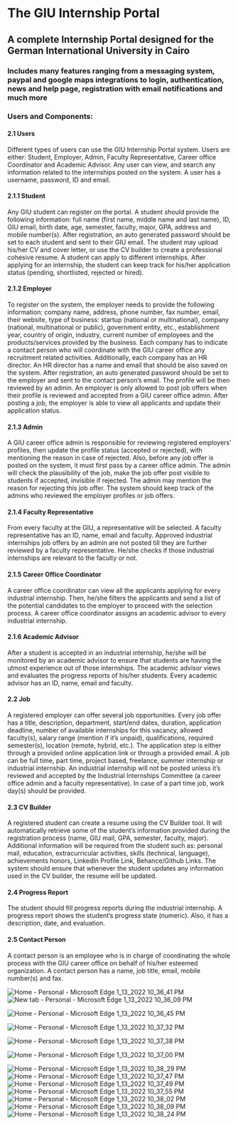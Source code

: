 # The GIU Internship Portal

## A complete Internship Portal designed for the German International University in Cairo
### Includes many features ranging from a messaging system, paypal and google maps integrations to login, authentication, news and help page, registration with email notifications and much more


### Users and Components:



#### 2.1 Users
Different types of users can use the GIU Internship Portal system. Users are either: Student, Employer,
Admin, Faculty Representative, Career office Coordinator and Academic Advisor. Any user can view, and
search any information related to the internships posted on the system. A user has a username, password,
ID and email.



#### 2.1.1 Student
Any GIU student can register on the portal. A student should provide the following information: full
name (first name, middle name and last name), ID, GIU email, birth date, age, semester, faculty, major,
GPA, address and mobile number(s). After registration, an auto generated password should be set to each
student and sent to their GIU email. The student may upload his/her CV and cover letter, or use the
CV builder to create a professional cohesive resume. A student can apply to different internships. After
applying for an internship, the student can keep track for his/her application status (pending, shortlisted,
rejected or hired).



#### 2.1.2 Employer
To register on the system, the employer needs to provide the following information: company name,
address, phone number, fax number, email, their website, type of business: startup (national or multinational), company (national, multinational or public), government entity, etc., establishment year, country
of origin, industry, current number of employees and the products/services provided by the business. Each
company has to indicate a contact person who will coordinate with the GIU career office any recruitment
related activities. Additionally, each company has an HR director. An HR director has a name and email
that should be also saved on the system. After registration, an auto generated password should be set to
the employer and sent to the contact person’s email. The profile will be then reviewed by an admin. An
employer is only allowed to post job offers when their profile is reviewed and accepted from a GIU career
office admin. After posting a job, the employer is able to view all applicants and update their application
status.


#### 2.1.3 Admin
A GIU career office admin is responsible for reviewing registered employers’ profiles, then update the
profile status (accepted or rejected), with mentioning the reason in case of rejected. Also, before any
job offer is posted on the system, it must first pass by a career office admin. The admin will check the
plausibility of the job, make the job offer post visible to students if accepted, invisible if rejected. The
admin may mention the reason for rejecting this job offer. The system should keep track of the admins
who reviewed the employer profiles or job offers.


#### 2.1.4 Faculty Representative
From every faculty at the GIU, a representative will be selected. A faculty representative has an ID,
name, email and faculty. Approved industrial internships job offers by an admin are not posted till they
are further reviewed by a faculty representative. He/she checks if those industrial internships are relevant
to the faculty or not.



#### 2.1.5 Career Office Coordinator
A career office coordinator can view all the applicants applying for every industrial internship. Then,
he/she filters the applicants and send a list of the potential candidates to the employer to proceed
with the selection process. A career office coordinator assigns an academic advisor to every industrial
internship.



#### 2.1.6 Academic Advisor
After a student is accepted in an industrial internship, he/she will be monitored by an academic advisor
to ensure that students are having the utmost experience out of those internships. The academic advisor
views and evaluates the progress reports of his/her students. Every academic advisor has an ID, name,
email and faculty.



#### 2.2 Job
A registered employer can offer several job opportunities. Every job offer has a title, description, department, start/end dates, duration, application deadline, number of available internships for this vacancy,
allowed faculty(s), salary range (mention if it’s unpaid), qualifications, required semester(s), location (remote, hybrid, etc.). The application step is either through a provided online application link or through
a provided email. A job can be full time, part time, project based, freelance, summer internship or industrial internship. An industrial internship will not be posted unless it’s reviewed and accepted by the
Industrial Internships Committee (a career office admin and a faculty representative). In case of a part
time job, work day(s) should be provided.


#### 2.3 CV Builder
A registered student can create a resume using the CV Builder tool. It will automatically retrieve some
of the student’s information provided during the registration process (name, GIU mail, GPA, semester,
faculty, major). Additional information will be required from the student such as: personal mail, education, extracurricular activities, skills (technical, language), achievements honors, LinkedIn Profile Link,
Behance/Github Links. The system should ensure that whenever the student updates any information
used in the CV builder, the resume will be updated.



#### 2.4 Progress Report
The student should fill progress reports during the industrial internship. A progress report shows the
student’s progress state (numeric). Also, it has a description, date, and evaluation.



#### 2.5 Contact Person
A contact person is an employee who is in charge of coordinating the whole process with the GIU career
office on behalf of his/her esteemed organization. A contact person has a name, job title, email, mobile
number(s) and fax.


![Home - Personal - Microsoft​ Edge 1_13_2022 10_36_41 PM](https://user-images.githubusercontent.com/83036619/149409577-c0fff33c-b798-4a26-9d15-2937c2fbd01e.png)
![New tab - Personal - Microsoft​ Edge 1_13_2022 10_36_09 PM](https://user-images.githubusercontent.com/83036619/149409604-1ffa9a9f-03fa-4f73-80ec-3ef136548e79.png)

![Home - Personal - Microsoft​ Edge 1_13_2022 10_36_45 PM](https://user-images.githubusercontent.com/83036619/149409597-51069b5d-7045-4ec0-9028-c82bb075d76d.png)

![Home - Personal - Microsoft​ Edge 1_13_2022 10_37_32 PM](https://user-images.githubusercontent.com/83036619/149409803-207a23bc-ce47-4cdd-8022-96154ff8b797.png)

![Home - Personal - Microsoft​ Edge 1_13_2022 10_37_38 PM](https://user-images.githubusercontent.com/83036619/149409824-e66d24a1-1698-4039-a65b-cf0a89f59726.png)

![Home - Personal - Microsoft​ Edge 1_13_2022 10_37_00 PM](https://user-images.githubusercontent.com/83036619/149409827-641f7366-e7a1-4c91-a766-5ef5ab7b9e50.png)

![Home - Personal - Microsoft​ Edge 1_13_2022 10_38_29 PM](https://user-images.githubusercontent.com/83036619/149409953-876e53d3-8ec7-4e27-9c9e-d64b118e8665.png)
![Home - Personal - Microsoft​ Edge 1_13_2022 10_37_47 PM](https://user-images.githubusercontent.com/83036619/149410014-98b044ac-2448-4139-b8f1-2225e6f6d900.png)
![Home - Personal - Microsoft​ Edge 1_13_2022 10_37_49 PM](https://user-images.githubusercontent.com/83036619/149410025-cb867f4b-f154-4c47-b417-4325994038f6.png)
![Home - Personal - Microsoft​ Edge 1_13_2022 10_37_55 PM](https://user-images.githubusercontent.com/83036619/149410086-151f0e44-fb2f-4183-97b2-b56c893f18ba.png)
![Home - Personal - Microsoft​ Edge 1_13_2022 10_38_02 PM](https://user-images.githubusercontent.com/83036619/149410121-722a871a-f8b4-4fdc-9117-200510ce4f73.png)
![Home - Personal - Microsoft​ Edge 1_13_2022 10_38_09 PM](https://user-images.githubusercontent.com/83036619/149410136-4e7ffd8f-272f-4f77-bc8c-769487038b03.png)
![Home - Personal - Microsoft​ Edge 1_13_2022 10_38_24 PM](https://user-images.githubusercontent.com/83036619/149410164-8611274a-8e03-43bb-a354-b6adcc30c2ad.png)
